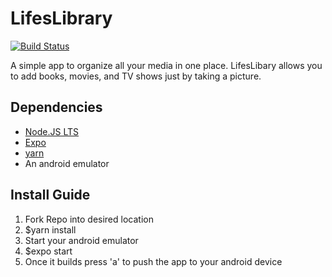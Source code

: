 # LifesLibrary
[![Build Status](https://travis-ci.com/ChicoState/LifesLibrary.svg?branch=master)](https://travis-ci.com/ChicoState/LifesLibrary)

A simple app to organize all your media in one place. LifesLibary allows you to add books, movies, and TV shows just by taking a picture.

## Dependencies
- [Node.JS LTS](https://nodejs.org/en/)
- [Expo](https://docs.expo.io/get-started/installation/)
- [yarn](https://classic.yarnpkg.com/en/)
- An android emulator

## Install Guide
1. Fork Repo into desired location
2. $yarn install
3. Start your android emulator
4. $expo start
5. Once it builds press 'a' to push the app to your android device
